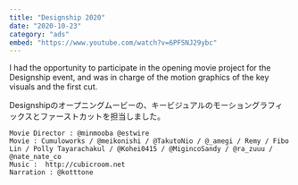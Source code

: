 ```yaml
---
title: "Designship 2020"
date: "2020-10-23"
category: "ads"
embed: "https://www.youtube.com/watch?v=6PFSNJ29ybc"
---
```


I had the opportunity to participate in the opening movie project for the Designship event, and was in charge of the motion graphics of the key visuals and the first cut.

Designshipのオープニングムービーの、キービジュアルのモーショングラフィックスとファーストカットを担当しました。

```plaintext
Movie Director : @minmooba @estwire
Movie : Cumuloworks / @meikonishi / @TakutoNio / @_amegi / Remy / Fibo Lin / Polly Tayarachakul / @Kohei0415 / @MigincoSandy / @ra_zuuu / @nate_nate_co
Music :  http://cubicroom.net
Narration : @kotttone
```
